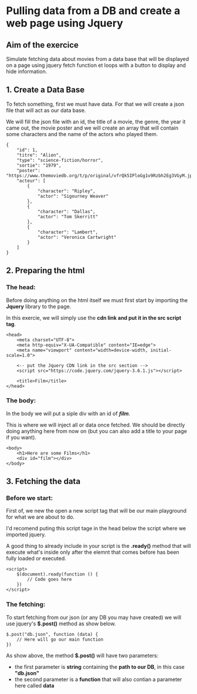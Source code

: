 # Pulling data from a DB and create a web page using Jquery

## Aim of the exercice

Simulate fetching data about movies from a data base that will be displayed on a page using jquery fetch function et loops with a button to display and hide information.

###

## 1. Create a Data Base

To fetch something, first we must have data. For that we will create a json file that will act as our data base.

We will fill the json file with an id, the title of a movie, the genre, the year it came out, the movie poster and we will create an array that will contain some characters and the name of the actors who played them.

    {
        "id": 1,
        "titre": "Alien",
        "type": "science-fiction/horror",
        "sortie": "1979",
        "poster": "https://www.themoviedb.org/t/p/original/vfrQk5IPloGg1v9Rzbh2Eg3VGyM.jpg",
        "acteur": [
            {
                "character": "Ripley",
                "actor": "Sigourney Weaver"
            },
            {
                "character": "Dallas",
                "actor": "Tom Skerritt"
            },
            {
                "character": "Lambert",
                "actor": "Veronica Cartwright"
            }
        ]
    }


## 2. Preparing the html

### The head:

Before doing anything on the html itself we must first start by importing the **Jquery** library to the page.

In this exercie, we will simply use the **cdn link and put it in the src script tag**.

    <head>
        <meta charset="UTF-8">
        <meta http-equiv="X-UA-Compatible" content="IE=edge">
        <meta name="viewport" content="width=device-width, initial-scale=1.0">

        <-- put the Jquery CDN link in the src section -->
        <script src="https://code.jquery.com/jquery-3.6.1.js"></script>

        <title>Film</title>
    </head>
</head>

### The body:

In the body we will put a siple div with an id of ***film***.

This is where we will inject all or data once fetched. We should be directly doing anything here from now on (but you can also add a title to your page if you want).

    <body>
        <h1>Here are some Films</h1>
        <div id="film"></div>
    </body>

## 3. Fetching the data

### Before we start:

First of, we new the open a new script tag that will be our main playground for what we are about to do.

I'd recomend puting this script tage in the head below the script where we imported jquery.

A good thing to already include in your script is the **.ready()** method that will execute what's inside only after the elemnt that comes before has been fully loaded or executed.

    <script>
        $(document).ready(function () {
            // Code goes here
        })
    </script>

### The fetching:

To start fetching from our json (or any DB you may have created) we will use jquery's **$.post()** method as show below.

    $.post("db.json", function (data) {
        // Here will go our main function
    })

As show above, the method **$.post()** will have two parameters:

* the first parameter is **string** containing the **path to our DB**, in this case **"db.json"**
* the second parameter is a **function** that will also contian a parameter here called **data**

